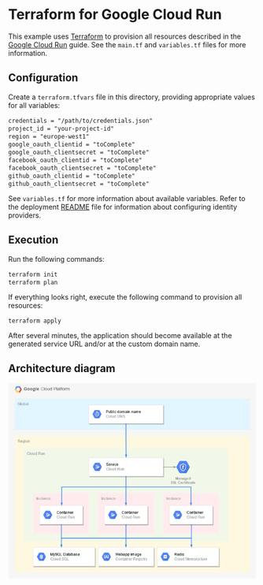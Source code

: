 # Terraform for Google Cloud Run

This example uses [Terraform](https://terraform.io) to provision all resources described in the [Google Cloud Run](../gcp/cloudrun) guide. See the `main.tf` and `variables.tf` files for more information.

## Configuration

Create a `terraform.tfvars` file in this directory, providing appropriate values for all variables:

    credentials = "/path/to/credentials.json"
    project_id = "your-project-id"
    region = "europe-west1"
    google_oauth_clientid = "toComplete"
    google_oauth_clientsecret = "toComplete"
    facebook_oauth_clientid = "toComplete"
    facebook_oauth_clientsecret = "toComplete"
    github_oauth_clientid = "toComplete"
    github_oauth_clientsecret = "toComplete"

See `variables.tf` for more information about available variables.
Refer to the deployment [README](../../README.md) file for information about configuring identity providers.

## Execution

Run the following commands:

    terraform init
    terraform plan

If everything looks right, execute the following command to provision all resources:

    terraform apply

After several minutes, the application should become available at the generated service URL and/or at the custom domain name.

## Architecture diagram

![Architecture](../../gcp/cloudrun/architecture.png)
